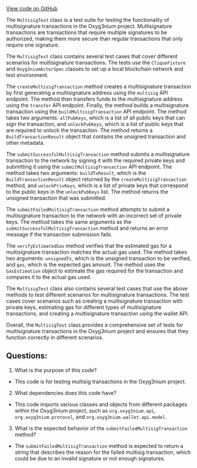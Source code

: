[View code on GitHub](https://github.com/alephium/alephium/app/src/it/scala/org/alephium/app/MultisigTest.scala)

The `MultisigTest` class is a test suite for testing the functionality of multisignature transactions in the Oxyg3nium project. Multisignature transactions are transactions that require multiple signatures to be authorized, making them more secure than regular transactions that only require one signature. 

The `MultisigTest` class contains several test cases that cover different scenarios for multisignature transactions. The tests use the `CliqueFixture` and `Oxyg3niumActorSpec` classes to set up a local blockchain network and test environment. 

The `createMultisigTransaction` method creates a multisignature transaction by first generating a multisignature address using the `multisig` API endpoint. The method then transfers funds to the multisignature address using the `transfer` API endpoint. Finally, the method builds a multisignature transaction using the `buildMultisigTransaction` API endpoint. The method takes two arguments: `allPubKeys`, which is a list of all public keys that can sign the transaction, and `unlockPubKeys`, which is a list of public keys that are required to unlock the transaction. The method returns a `BuildTransactionResult` object that contains the unsigned transaction and other metadata. 

The `submitSuccessfulMultisigTransaction` method submits a multisignature transaction to the network by signing it with the required private keys and submitting it using the `submitMultisigTransaction` API endpoint. The method takes two arguments: `buildTxResult`, which is the `BuildTransactionResult` object returned by the `createMultisigTransaction` method, and `unlockPrivKeys`, which is a list of private keys that correspond to the public keys in the `unlockPubKeys` list. The method returns the unsigned transaction that was submitted. 

The `submitFailedMultisigTransaction` method attempts to submit a multisignature transaction to the network with an incorrect set of private keys. The method takes the same arguments as the `submitSuccessfulMultisigTransaction` method and returns an error message if the transaction submission fails. 

The `verifyEstimatedGas` method verifies that the estimated gas for a multisignature transaction matches the actual gas used. The method takes two arguments: `unsignedTx`, which is the unsigned transaction to be verified, and `gas`, which is the expected gas amount. The method uses the `GasEstimation` object to estimate the gas required for the transaction and compares it to the actual gas used. 

The `MultisigTest` class also contains several test cases that use the above methods to test different scenarios for multisignature transactions. The test cases cover scenarios such as creating a multisignature transaction with private keys, estimating gas for different types of multisignature transactions, and creating a multisignature transaction using the wallet API. 

Overall, the `MultisigTest` class provides a comprehensive set of tests for multisignature transactions in the Oxyg3nium project and ensures that they function correctly in different scenarios.
## Questions: 
 1. What is the purpose of this code?
- This code is for testing multisig transactions in the Oxyg3nium project.

2. What dependencies does this code have?
- This code imports various classes and objects from different packages within the Oxyg3nium project, such as `org.oxyg3nium.api`, `org.oxyg3nium.protocol`, and `org.oxyg3nium.wallet.api.model`.

3. What is the expected behavior of the `submitFailedMultisigTransaction` method?
- The `submitFailedMultisigTransaction` method is expected to return a string that describes the reason for the failed multisig transaction, which could be due to an invalid signature or not enough signatures.